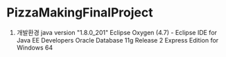 # PizzaMakingFinalProject

1. 개발환경
java version "1.8.0_201"
Eclipse Oxygen (4.7) - Eclipse IDE for Java EE Developers
Oracle Database 11g Release 2 Express Edition for Windows 64
